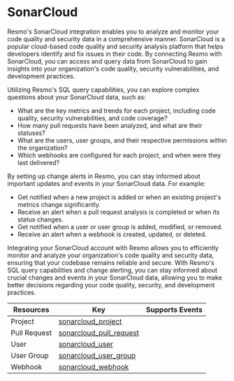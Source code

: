 SonarCloud
==========
Resmo's SonarCloud integration enables you to analyze and monitor your code quality and security data in a comprehensive manner. SonarCloud is a popular cloud-based code quality and security analysis platform that helps developers identify and fix issues in their code. By connecting Resmo with SonarCloud, you can access and query data from SonarCloud to gain insights into your organization's code quality, security vulnerabilities, and development practices.

Utilizing Resmo's SQL query capabilities, you can explore complex questions about your SonarCloud data, such as:

* What are the key metrics and trends for each project, including code quality, security vulnerabilities, and code coverage?
* How many pull requests have been analyzed, and what are their statuses?
* What are the users, user groups, and their respective permissions within the organization?
* Which webhooks are configured for each project, and when were they last delivered?

By setting up change alerts in Resmo, you can stay informed about important updates and events in your SonarCloud data. For example:

* Get notified when a new project is added or when an existing project's metrics change significantly.
* Receive an alert when a pull request analysis is completed or when its status changes.
* Get notified when a user or user group is added, modified, or removed.
* Receive an alert when a webhook is created, updated, or deleted.

Integrating your SonarCloud account with Resmo allows you to efficiently monitor and analyze your organization's code quality and security data, ensuring that your codebase remains reliable and secure. With Resmo's SQL query capabilities and change alerting, you can stay informed about crucial changes and events in your SonarCloud data, allowing you to make better decisions regarding your code quality, security, and development practices.

| **Resources** | **Key**                                                   | **Supports Events** |
| ------------- | --------------------------------------------------------- | ------------------- |
| Project       | [sonarcloud\_project](sonarcloud\_project.md)             |                     |
| Pull Request  | [sonarcloud\_pull\_request](sonarcloud\_pull\_request.md) |                     |
| User          | [sonarcloud\_user](sonarcloud\_user.md)                   |                     |
| User Group    | [sonarcloud\_user\_group](sonarcloud\_user\_group.md)     |                     |
| Webhook       | [sonarcloud\_webhook](sonarcloud\_webhook.md)             |                     |
